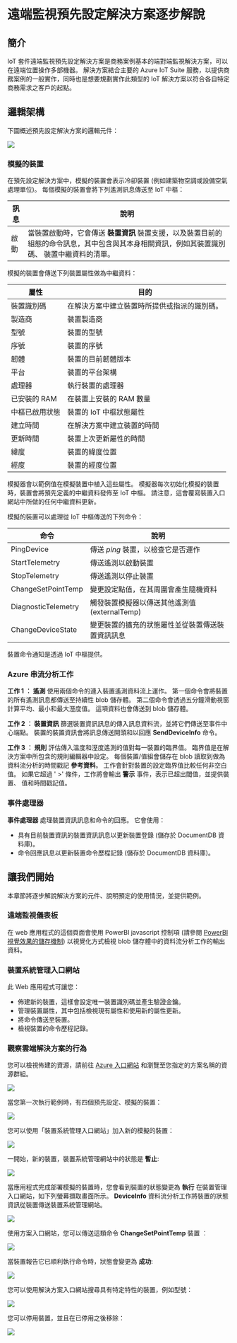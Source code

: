 <properties
 pageTitle="遠端監視預先設定解決方案逐步解說 | Microsoft Azure"
 description="說明 Azure IoT 預先設定解決方案遠端監視及其架構。"
 services=""
 documentationCenter=""
 authors="stevehob"
 manager="timlt"
 editor=""/>

<tags
 ms.service="na"
 ms.devlang="na"
 ms.topic="article"
 ms.tgt_pltfrm="na"
 ms.workload="na"
 ms.date="10/21/2015"
 ms.author="stevehob"/>

# 遠端監視預先設定解決方案逐步解說

## 簡介

IoT 套件遠端監視預先設定解決方案是商務案例基本的端對端監視解決方案，可以在遠端位置操作多部機器。 解決方案結合主要的 Azure IoT Suite 服務，以提供商務案例的一般實作，同時也是想要規劃實作此類型的 IoT 解決方案以符合各自特定商務需求之客戶的起點。

## 邏輯架構

下圖概述預先設定解決方案的邏輯元件：

![](media/iot-suite-remote-monitoring-sample-walkthrough/remote-monitoring-architecture.png)


### 模擬的裝置

在預先設定解決方案中，模擬的裝置會表示冷卻裝置 (例如建築物空調或設備空氣處理單位)。 每個模擬的裝置會將下列遙測訊息傳送至 IoT 中樞：


| 訊息  | 說明 |
|----------|-------------|
| 啟動  | 當裝置啟動時，它會傳送 **裝置資訊** 裝置支援，以及裝置目前的組態的命令訊息，其中包含與其本身相關資訊，例如其裝置識別碼、 裝置中繼資料的清單。 |


模擬的裝置會傳送下列裝置屬性做為中繼資料：

| 屬性               |  目的 |
|------------------------|--------- |
| 裝置識別碼              | 在解決方案中建立裝置時所提供或指派的識別碼。 |
| 製造商           | 裝置製造商 |
| 型號           | 裝置的型號 |
| 序號          | 裝置的序號 |
| 韌體               | 裝置的目前韌體版本 |
| 平台               | 裝置的平台架構 |
| 處理器              | 執行裝置的處理器 |
| 已安裝的 RAM          | 在裝置上安裝的 RAM 數量 |
| 中樞已啟用狀態      | 裝置的 IoT 中樞狀態屬性 |
| 建立時間           | 在解決方案中建立裝置的時間 |
| 更新時間           | 裝置上次更新屬性的時間 |
| 緯度               | 裝置的緯度位置 |
| 經度              | 裝置的經度位置 |

模擬器會以範例值在模擬裝置中植入這些屬性。  模擬器每次初始化模擬的裝置時，裝置會將預先定義的中繼資料發佈至 IoT 中樞。 請注意，這會覆寫裝置入口網站中所做的任何中繼資料更新。


模擬的裝置可以處理從 IoT 中樞傳送的下列命令：

| 命令                | 說明                                         |
|------------------------|-----------------------------------------------------|
| PingDevice             | 傳送 _ping_ 裝置，以檢查它是否運作   |
| StartTelemetry         | 傳送遙測以啟動裝置                 |
| StopTelemetry          | 傳送遙測以停止裝置             |
| ChangeSetPointTemp     | 變更設定點值，在其周圍會產生隨機資料 |
| DiagnosticTelemetry    | 觸發裝置模擬器以傳送其他遙測值 (externalTemp) |
| ChangeDeviceState      | 變更裝置的擴充的狀態屬性並從裝置傳送裝置資訊訊息 |


裝置命令通知是透過 IoT 中樞提供。


### Azure 串流分析工作

**工作 1 ︰ 遙測** 使用兩個命令的連入裝置遙測資料流上運作。 第一個命令會將裝置的所有遙測訊息都傳送至持續性 blob 儲存體。 第二個命令會透過五分鐘滑動視窗計算平均、最小和最大溼度值。 這項資料也會傳送到 blob 儲存體。

**工作 2 ︰ 裝置資訊** 篩選裝置資訊訊息的傳入訊息資料流，並將它們傳送至事件中心端點。 裝置的裝置資訊會將訊息傳送開頭和以回應 **SendDeviceInfo** 命令。

**工作 3 ︰ 規則** 評估傳入溫度和溼度遙測的值對每一裝置的臨界值。 臨界值是在解決方案中所包含的規則編輯器中設定。 每個裝置/值組會儲存在 blob 讀取到做為資料流分析的時間戳記 **參考資料**。 工作會針對裝置的設定臨界值比較任何非空白值。 如果它超過 ' >' 條件，工作將會輸出 **警示** 事件，表示已超出閾值，並提供裝置、 值和時間戳記值。

### 事件處理器

 **事件處理器** 處理裝置資訊訊息和命令的回應。 它會使用：

- 具有目前裝置資訊的裝置資訊訊息以更新裝置登錄 (儲存於 DocumentDB 資料庫)。
- 命令回應訊息以更新裝置命令歷程記錄 (儲存於 DocumentDB 資料庫)。

## 讓我們開始

本章節將逐步解說解決方案的元件、說明預定的使用情況，並提供範例。

### 遠端監視儀表板
在 web 應用程式的這個頁面會使用 PowerBI javascript 控制項 (請參閱 [PowerBI 視覺效果的儲存機制](https://www.github.com/Microsoft/PowerBI-visuals)) 以視覺化方式檢視 blob 儲存體中的資料流分析工作的輸出資料。


### 裝置系統管理入口網站

此 Web 應用程式可讓您：

- 佈建新的裝置，這樣會設定唯一裝置識別碼並產生驗證金鑰。
- 管理裝置屬性，其中包括檢視現有屬性和使用新的屬性更新。
- 將命令傳送至裝置。
- 檢視裝置的命令歷程記錄。

### 觀察雲端解決方案的行為
您可以檢視佈建的資源，請前往 [Azure 入口網站](https://portal.azure.com) 和瀏覽至您指定的方案名稱的資源群組。

![](media/iot-suite-remote-monitoring-sample-walkthrough/azureportal_01.png)

當您第一次執行範例時，有四個預先設定、模擬的裝置：

![](media/iot-suite-remote-monitoring-sample-walkthrough/solutionportal_01.png)

您可以使用「裝置系統管理入口網站」加入新的模擬的裝置：

![](media/iot-suite-remote-monitoring-sample-walkthrough/solutionportal_02.png)

一開始，新的裝置，裝置系統管理網站中的狀態是 **暫止**:

![](media/iot-suite-remote-monitoring-sample-walkthrough/solutionportal_03.png)

當應用程式完成部署模擬的裝置時，您會看到裝置的狀態變更為 **執行** 在裝置管理入口網站，如下列螢幕擷取畫面所示。  **DeviceInfo** 資料流分析工作將裝置的狀態資訊從裝置傳送裝置系統管理網站。

![](media/iot-suite-remote-monitoring-sample-walkthrough/solutionportal_04.png)

使用方案入口網站，您可以傳送這類命令 **ChangeSetPointTemp** 裝置 ︰

![](media/iot-suite-remote-monitoring-sample-walkthrough/solutionportal_05.png)

當裝置報告它已順利執行命令時，狀態會變更為 **成功**:

![](media/iot-suite-remote-monitoring-sample-walkthrough/solutionportal_06.png)

您可以使用解決方案入口網站搜尋具有特定特性的裝置，例如型號：

![](media/iot-suite-remote-monitoring-sample-walkthrough/solutionportal_07.png)

您可以停用裝置，並且在已停用之後移除：

![](media/iot-suite-remote-monitoring-sample-walkthrough/solutionportal_08.png)


